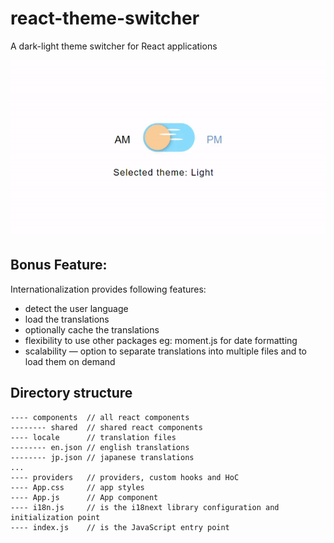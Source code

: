 # react-theme-switcher
A dark-light theme switcher for React applications

![React Theme Switch](public/react-theme-switch.gif)

## Bonus Feature:
Internationalization provides following features:
- detect the user language
- load the translations
- optionally cache the translations
- flexibility to use other packages eg: moment.js for date formatting
- scalability — option to separate translations into multiple files and to load them on demand

## Directory structure
```src
---- components  // all react components
-------- shared  // shared react components
---- locale      // translation files
-------- en.json // english translations
-------- jp.json // japanese translations
...
---- providers   // providers, custom hooks and HoC
---- App.css     // app styles
---- App.js      // App component
---- i18n.js     // is the i18next library configuration and initialization point
---- index.js    // is the JavaScript entry point
```
